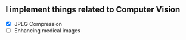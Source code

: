## I implement things related to Computer Vision

- [x] JPEG Compression
- [ ] Enhancing medical images
